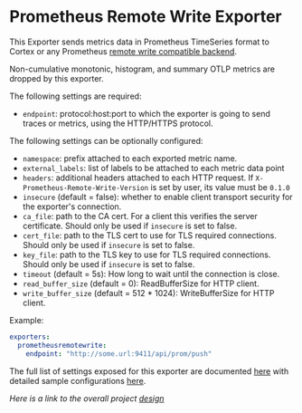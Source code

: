 # Prometheus Remote Write Exporter

This Exporter sends metrics data in Prometheus TimeSeries format to Cortex or any Prometheus [remote write compatible backend](https://prometheus.io/docs/operating/integrations/).

Non-cumulative monotonic, histogram, and summary OTLP metrics are dropped by this exporter. 

The following settings are required:
- `endpoint`: protocol:host:port to which the exporter is going to send traces or metrics, using the HTTP/HTTPS protocol. 

The following settings can be optionally configured:
- `namespace`: prefix attached to each exported metric name.
- `external_labels`: list of labels to be attached to each metric data point
- `headers`: additional headers attached to each HTTP request. If `X-Prometheus-Remote-Write-Version` is set by user, its value must be `0.1.0`
- `insecure` (default = false): whether to enable client transport security for the exporter's connection.
- `ca_file`: path to the CA cert. For a client this verifies the server certificate. Should only be used if `insecure` is set to false.
- `cert_file`: path to the TLS cert to use for TLS required connections. Should only be used if `insecure` is set to false.
- `key_file`: path to the TLS key to use for TLS required connections. Should only be used if `insecure` is set to false.
- `timeout` (default = 5s): How long to wait until the connection is close.
- `read_buffer_size` (default = 0): ReadBufferSize for HTTP client.
- `write_buffer_size` (default = 512 * 1024): WriteBufferSize for HTTP client.

Example:

```yaml
exporters:
  prometheusremotewrite:
    endpoint: "http://some.url:9411/api/prom/push"
```
The full list of settings exposed for this exporter are documented [here](./config.go)
with detailed sample configurations [here](./testdata/config.yaml).

_Here is a link to the overall project [design](./DESIGN.md)_
